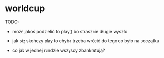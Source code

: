 # worldcup
TODO:
- może jakoś podzielić to play() bo strasznie długie wyszło

- jak się skończy play to chyba trzeba wrócić do tego co było na początku

- co jak w jednej rundzie wszyscy zbankrutują?